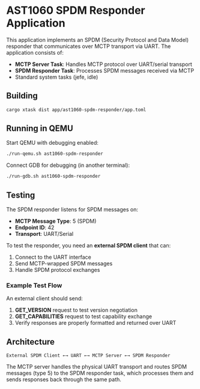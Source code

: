 # AST1060 SPDM Responder Application

This application implements an SPDM (Security Protocol and Data Model) responder that communicates over MCTP transport via UART. The application consists of:

- **MCTP Server Task**: Handles MCTP protocol over UART/serial transport
- **SPDM Responder Task**: Processes SPDM messages received via MCTP
- Standard system tasks (jefe, idle)

## Building

```bash
cargo xtask dist app/ast1060-spdm-responder/app.toml
```

## Running in QEMU

Start QEMU with debugging enabled:
```bash
./run-qemu.sh ast1060-spdm-responder
```

Connect GDB for debugging (in another terminal):
```bash
./run-gdb.sh ast1060-spdm-responder
```

## Testing

The SPDM responder listens for SPDM messages on:
- **MCTP Message Type**: 5 (SPDM)
- **Endpoint ID**: 42
- **Transport**: UART/Serial

To test the responder, you need an **external SPDM client** that can:
1. Connect to the UART interface
2. Send MCTP-wrapped SPDM messages
3. Handle SPDM protocol exchanges

### Example Test Flow

An external client should send:
1. **GET_VERSION** request to test version negotiation
2. **GET_CAPABILITIES** request to test capability exchange
3. Verify responses are properly formatted and returned over UART

## Architecture

```
External SPDM Client ←→ UART ←→ MCTP Server ←→ SPDM Responder
```

The MCTP server handles the physical UART transport and routes SPDM messages (type 5) to the SPDM responder task, which processes them and sends responses back through the same path.
